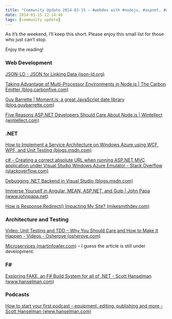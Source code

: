 ```yaml
---
title: "Community Update 2014-03-15 – #webdev with #nodejs, #aspnet, #wcf, #unittest, #jsonld and more"
date: 2014-03-15 22:14:49
tags: [community update]
---
```


As it’s the weekend, I’ll keep this short. Please enjoy this small list for those who just can’t stop.

Enjoy the reading!

### Web Development

[JSON-LD - JSON for Linking Data (json-ld.org)](http://json-ld.org/)

[Taking Advantage of Multi-Processor Environments in Node.js | The Carbon Emitter (blog.carbonfive.com)](http://blog.carbonfive.com/2014/02/28/taking-advantage-of-multi-processor-environments-in-node-js/)

[Guy Barrette | Moment.js: a great JavaScript date library (blog.guybarrette.com)](http://blog.guybarrette.com/post/2014/03/15/Momentjs-a-great-javascript-date-library.aspx)

[Five Reasons ASP.NET Developers Should Care About Node.js | Wintellect (wintellect.com)](http://wintellect.com/blogs/jlane/five-reasons-asp.net-developers-should-care-about-node.js)

### .NET

[How to Implement a Service Architecture on Windows Azure using WCF, WPF, and Unit Testing (blogs.msdn.com)](http://blogs.msdn.com/b/brunoterkaly/archive/2014/03/13/how-to-implement-a-service-architecture-on-windows-azure-using-wcf-wpf-and-unit-testing.aspx)

[c# - Creating a correct absolute URL when running ASP.NET MVC application under Visual Studio Windows Azure Emulator - Stack Overflow (stackoverflow.com)](http://stackoverflow.com/questions/18450946/creating-a-correct-absolute-url-when-running-asp-net-mvc-application-under-visua)

[Debugging .NET Backend in Visual Studio (blogs.msdn.com)](http://blogs.msdn.com/b/azuremobile/archive/2014/03/14/debugging-net-backend-in-visual-studio.aspx)

[Immerse Yourself in Angular, MEAN, ASP.NET, and Gulp | John Papa (www.johnpapa.net)](http://www.johnpapa.net/immerse-yourself-in-angular-mean-node-asp-net-and-gulp/)

[How is Response.Redirect() Impacting My Site? (mikesmithdev.com)](http://mikesmithdev.com/blog/response-redirect-issues/)

### Architecture and Testing

[Video: Unit Testing and TDD – Why You Should Care and How to Make It Happen - Videos - Osherove (osherove.com)](http://osherove.com/videos/2013/10/16/video-unit-testing-and-tdd-ndash-why-you-should-care-and-how.html)

[Microservices (martinfowler.com)](http://martinfowler.com/articles/microservices.html) – I guess the article is still under development.

### F#

[Exploring FAKE, an F# Build System for all of .NET - Scott Hanselman (www.hanselman.com)](http://www.hanselman.com/blog/ExploringFAKEAnFBuildSystemForAllOfNET.aspx)

### Podcasts

[How to start your first podcast - equipment, editing, publishing and more - Scott Hanselman (www.hanselman.com)](http://www.hanselman.com/blog/HowToStartYourFirstPodcastEquipmentEditingPublishingAndMore.aspx)

